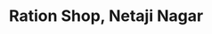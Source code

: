 ---
title: "Ration Shop, Netaji Nagar"
url: /kozhikode-calicut/ration-shop-netaji-nagar/
shop: Lebensmittel
---